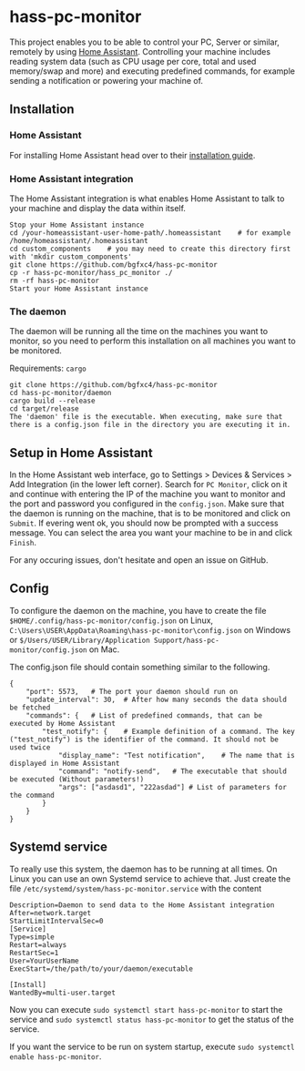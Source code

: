 # hass-pc-monitor

This project enables you to be able to control your PC, Server or similar, remotely by using [Home Assistant](https://www.home-assistant.io/).
Controlling your machine includes reading system data (such as CPU usage per core, total and used memory/swap and more) and executing predefined commands, for example sending a notification or powering your machine of.

## Installation

### Home Assistant

For installing Home Assistant head over to their [installation guide](https://www.home-assistant.io/installation/).

### Home Assistant integration

The Home Assistant integration is what enables Home Assistant to talk to your machine and display the data within itself.
```
Stop your Home Assistant instance
cd /your-homeassistant-user-home-path/.homeassistant    # for example /home/homeassistant/.homeassistant
cd custom_components    # you may need to create this directory first with 'mkdir custom_components'
git clone https://github.com/bgfxc4/hass-pc-monitor
cp -r hass-pc-monitor/hass_pc_monitor ./
rm -rf hass-pc-monitor
Start your Home Assistant instance
```

### The daemon

The daemon will be running all the time on the machines you want to monitor, so you need to perform this installation on all machines you want to be monitored.

Requirements: `cargo`
```
git clone https://github.com/bgfxc4/hass-pc-monitor
cd hass-pc-monitor/daemon
cargo build --release
cd target/release
The 'daemon' file is the executable. When executing, make sure that there is a config.json file in the directory you are executing it in.
```

## Setup in Home Assistant

In the Home Assistant web interface, go to Settings > Devices & Services > Add Integration (in the lower left corner).
Search for `PC Monitor`, click on it and continue with entering the IP of the machine you want to monitor and the port and password you configured in the `config.json`.
Make sure that the daemon is running on the machine, that is to be monitored and click on `Submit`.
If evering went ok, you should now be prompted with a success message. You can select the area you want your machine to be in and click `Finish`.

For any occuring issues, don't hesitate and open an issue on GitHub.

## Config

To configure the daemon on the machine, you have to create the file `$HOME/.config/hass-pc-monitor/config.json` on Linux, `C:\Users\USER\AppData\Roaming\hass-pc-monitor\config.json` on Windows or `$/Users/USER/Library/Application Support/hass-pc-monitor/config.json` on Mac.

The config.json file should contain something similar to the following.
```
{
    "port": 5573,   # The port your daemon should run on
    "update_interval": 30,  # After how many seconds the data should be fetched
    "commands": {   # List of predefined commands, that can be executed by Home Assistant
        "test_notify": {    # Example definition of a command. The key ("test_notify") is the identifier of the command. It should not be used twice
            "display_name": "Test notification",    # The name that is displayed in Home Assistant
            "command": "notify-send",   # The executable that should be executed (Without parameters!)
            "args": ["asdasd1", "222asdad"] # List of parameters for the command
        }
    }
}
```

## Systemd service

To really use this system, the daemon has to be running at all times. On Linux you can use an own Systemd service to achieve that.
Just create the file `/etc/systemd/system/hass-pc-monitor.service` with the content
```
Description=Daemon to send data to the Home Assistant integration
After=network.target
StartLimitIntervalSec=0
[Service]
Type=simple
Restart=always
RestartSec=1
User=YourUserName
ExecStart=/the/path/to/your/daemon/executable

[Install]
WantedBy=multi-user.target
```
Now you can execute `sudo systemctl start hass-pc-monitor` to start the service and `sudo systemctl status hass-pc-monitor` to get the status of the service.

If you want the service to be run on system startup, execute `sudo systemctl enable hass-pc-monitor`.